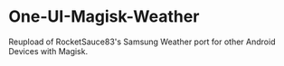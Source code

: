 # One-UI-Magisk-Weather
Reupload of RocketSauce83's Samsung Weather port for other Android Devices with Magisk.
